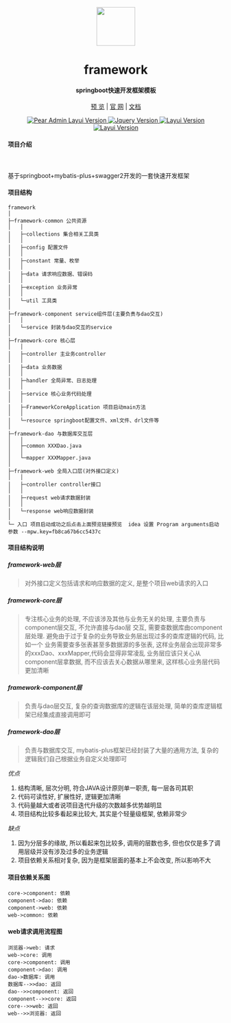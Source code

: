 <div align="center">
<br/>
<br/>
<img src="https://pandao.github.io/editor.md/images/logos/editormd-logo-180x180.png" width="90px" style="margin-top:30px;"/>
  <h1 align="center">
    framework
  </h1>
  <h4 align="center">
    springboot快速开发框架模板
  </h4> 

[预 览](http://localhost:8081/framework/swagger-ui.html)   |   [官 网](http://www.XXX.com/)   |  [文档](http://10.142.146.37:8081/rule-engine/ibss-rule-core/tree/master/rule-web/README.md)


</div>
<div align="center">
<p align="center">
    <a href="#">
        <img src="https://img.shields.io/badge/framework-1.0.0-green" alt="Pear Admin Layui Version">
    </a>
    <a href="#">
        <img src="https://img.shields.io/badge/spring--boot-2.5.0-green" alt="Jquery Version">
    </a>
    <a href="#">
        <img src="https://img.shields.io/badge/mybatis--plus-3.4.1-green" alt="Layui Version">
    </a>
    <a href="#">
        <img src="https://img.shields.io/badge/springfox--swagger2-2.9.2-green" alt="Layui Version">
    </a>
</p>
</div>


#### 项目介绍

<p style="padding:10px;"  width="90%">

基于springboot+mybatis-plus+swagger2开发的一套快速开发框架

</p>

#### 项目结构

```
framework
│
├─framework-common 公共资源
│	│
│	├─collections 集合相关工具类
│	│
│	├─config 配置文件
│	│
│	├─constant 常量、枚举
│	│
│	├─data 请求响应数据、错误码
│	│
│	├─exception 业务异常
│	│
│	└─util 工具类
│
├─framework-component service组件层(主要负责与dao交互)
│	│
│	└─service 封装与dao交互的service
│
├─framework-core 核心层
│	│
│	├─controller 主业务controller
│	│
│	├─data 业务数据
│	│
│	├─handler 全局异常、日志处理
│	│
│	├─service 核心业务代码处理
│	│
│	├─FrameworkCoreApplication 项目启动main方法
│	│
│	└─resource springboot配置文件、xml文件、drl文件等
│
├─framework-dao 与数据库交互层
│	│
│	├─common XXXDao.java
│	│
│	└─mapper XXXMapper.java
│
├─framework-web 全局入口层(对外接口定义)
│	│
│	├─controller controller接口
│	│
│	├─request web请求数据封装
│	│
│	└─response web响应数据封装
│
└─ 入口 项目启动成功之后点击上面预览链接预览  idea 设置 Program arguments启动参数 --mpw.key=fb8ca67b6cc5437c
```

#### 项目结构说明

##### framework-web层

> 对外接口定义包括请求和响应数据的定义, 是整个项目web请求的入口

##### framework-core层

> 专注核心业务的处理, 不应该涉及其他与业务无关的处理, 主要负责与component层交互, 不允许直接与dao层
> 交互, 需要查数据库由component层处理. 避免由于过于复杂的业务导致业务层出现过多的查库逻辑的代码, 比如一个
> 业务需要查多张表甚至多数据源的多张表, 这样业务层会出现非常多的xxxDao、xxxMapper,代码会显得非常凌乱 
> 业务层应该只关心从component层拿数据, 而不应该去关心数据从哪里来, 这样核心业务层代码更加清晰

##### framework-component层

> 负责与dao层交互, 复杂的查询数据库的逻辑在该层处理, 简单的查库逻辑框架已经集成直接调用即可

##### framework-dao层

> 负责与数据库交互, mybatis-plus框架已经封装了大量的通用方法, 复杂的逻辑我们自己根据业务自定义处理即可

_优点_

1. 结构清晰, 层次分明, 符合JAVA设计原则单一职责, 每一层各司其职
2. 代码可读性好, 扩展性好, 逻辑更加清晰
3. 代码量越大或者说项目迭代升级的次数越多优势越明显
4. 项目结构比较多看起来比较大, 其实是个轻量级框架, 依赖非常少

_缺点_
1. 因为分层多的缘故, 所以看起来包比较多, 调用的层数也多, 但也仅仅是多了调用层级并没有涉及过多的业务逻辑
3. 项目依赖关系相对复杂, 因为是框架层面的基本上不会改变, 所以影响不大

#### 项目依赖关系图

```seq
core->component: 依赖
component->dao: 依赖
component->web: 依赖
web->common: 依赖
```

#### web请求调用流程图

```seq
浏览器->web: 请求
web->core: 调用
core->component: 调用
component->dao: 调用
dao->数据库: 调用
数据库-->>dao: 返回
dao-->>component: 返回
component-->>core: 返回
core-->>web: 返回
web-->>浏览器: 返回
```